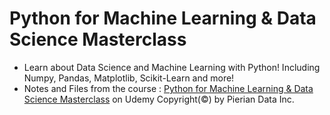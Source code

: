 # Python for Machine Learning & Data Science Masterclass
- Learn about Data Science and Machine Learning with Python! Including Numpy, Pandas, Matplotlib, Scikit-Learn and more!
- Notes and Files from the course : [Python for Machine Learning & Data Science Masterclass](https://www.udemy.com/course/python-for-machine-learning-data-science-masterclass/) on Udemy
Copyright(©) by Pierian Data Inc.
